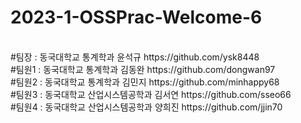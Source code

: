 # 2023-1-OSSPrac-Welcome-6<br/>
<br/>
#팀장 : 동국대학교 통계학과 윤석규 https://github.com/ysk8448<br/>
#팀원1 : 동국대학교 통계학과 김동완 https://github.com/dongwan97<br/>
#팀원2 : 동국대학교 통계학과 김민지 https://github.com/minhappy68<br/>
#팀원3 : 동국대학교 산업시스템공학과 김서연 https://github.com/sseo66<br/>
#팀원4 : 동국대학교 산업시스템공학과 양희진 https://github.com/jjin70
